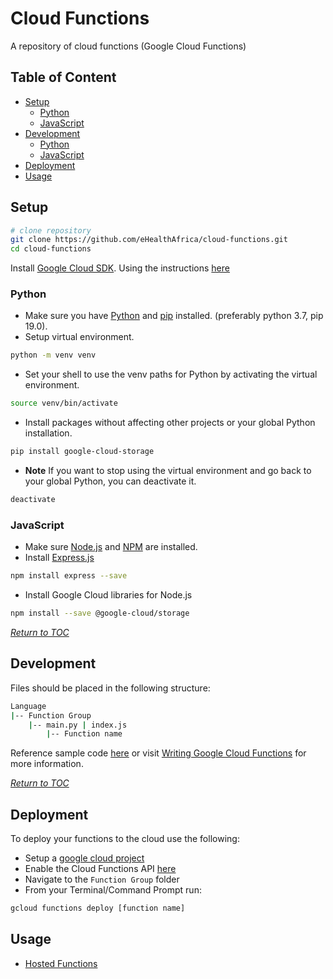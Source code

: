 # Cloud Functions

A repository of cloud functions (Google Cloud Functions)

## Table of Content
- [Setup](#setup)
    - [Python](#python)
    - [JavaScript](#javascript)
- [Development](#development)
    - [Python](#python)
    - [JavaScript](#python)
- [Deployment](#deployment)
- [Usage](#usage)


## Setup

```bash
# clone repository
git clone https://github.com/eHealthAfrica/cloud-functions.git
cd cloud-functions
```
Install [Google Cloud SDK](https://cloud.google.com/sdk/docs/quickstarts). Using the instructions [here](https://cloud.google.com/sdk/docs/quickstarts)

### Python

- Make sure you have [Python](https://www.python.org/) and [pip](https://pypi.org/project/pip/) installed. (preferably python 3.7, pip 19.0).
- Setup virtual environment.
```bash
python -m venv venv
```
- Set your shell to use the venv paths for Python by activating the virtual environment.
```bash
source venv/bin/activate
```
- Install packages without affecting other projects or your global Python installation.
```bash
pip install google-cloud-storage
```
- **Note** If you want to stop using the virtual environment and go back to your global Python, you can deactivate it.
```bash
deactivate
```

### JavaScript

- Make sure [Node.js](https://nodejs.org/en/) and [NPM](https://www.npmjs.com/) are installed.
- Install [Express.js](https://expressjs.com/)
```bash
npm install express --save
```
- Install Google Cloud libraries for Node.js
```bash
npm install --save @google-cloud/storage
```

*[Return to TOC](#table-of-contents)*


## Development

Files should be placed in the following structure:

```bash
Language
|-- Function Group
    |-- main.py | index.js
        |-- Function name

```
Reference sample code [here](#) or visit [Writing Google Cloud Functions](https://cloud.google.com/functions/docs/writing) for more information.


*[Return to TOC](#table-of-contents)*


## Deployment

To deploy your functions to the cloud use the following:
- Setup a [google cloud project](https://console.cloud.google.com/projectselector2/home/dashboard?_ga=2.92033183.489937636.1590048515-1924033251.1589721727)
- Enable the Cloud Functions API [here](https://console.cloud.google.com/flows/enableapi?apiid=cloudfunctions&redirect=https://cloud.google.com/functions/quickstart&_ga=2.92033183.489937636.1590048515-1924033251.1589721727)
- Navigate to the `Function Group` folder
- From your Terminal/Command Prompt run:
```bash
gcloud functions deploy [function name]
```


## Usage
- [Hosted Functions](#hosted-functions)
